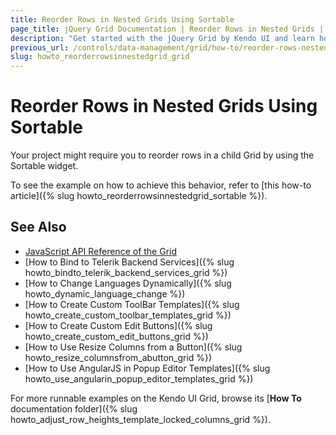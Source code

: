 ```yaml
---
title: Reorder Rows in Nested Grids Using Sortable
page_title: jQuery Grid Documentation | Reorder Rows in Nested Grids | Kendo UI
description: "Get started with the jQuery Grid by Kendo UI and learn how to reorder rows in a child Grid using the Kendo UI Sortable widget."
previous_url: /controls/data-management/grid/how-to/reorder-rows-nested-grids
slug: howto_reorderrowsinnestedgrid_grid
---
```


# Reorder Rows in Nested Grids Using Sortable

Your project might require you to reorder rows in a child Grid by using the Sortable widget.

To see the example on how to achieve this behavior, refer to [this how-to article]({% slug howto_reorderrowsinnestedgrid_sortable %}).

## See Also

* [JavaScript API Reference of the Grid](/api/javascript/ui/grid)
* [How to Bind to Telerik Backend Services]({% slug howto_bindto_telerik_backend_services_grid %})
* [How to Change Languages Dynamically]({% slug howto_dynamic_language_change %})
* [How to Create Custom ToolBar Templates]({% slug howto_create_custom_toolbar_templates_grid %})
* [How to Create Custom Edit Buttons]({% slug howto_create_custom_edit_buttons_grid %})
* [How to Use Resize Columns from a Button]({% slug howto_resize_columnsfrom_abutton_grid %})
* [How to Use AngularJS in Popup Editor Templates]({% slug howto_use_angularin_popup_editor_templates_grid %})

For more runnable examples on the Kendo UI Grid, browse its [**How To** documentation folder]({% slug howto_adjust_row_heights_template_locked_columns_grid %}).
